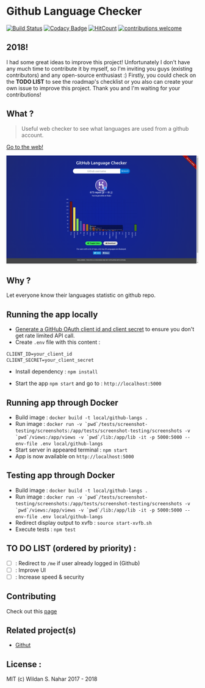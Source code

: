 # Github Language Checker

[![Build Status](https://travis-ci.org/wildan3105/github-langs.svg?branch=master)](https://travis-ci.org/wildan3105/github-langs)
[![Codacy Badge](https://api.codacy.com/project/badge/Grade/d8bb38610b33412b993cdd4068bc0713)](https://www.codacy.com/app/wildan3105/github-langs?utm_source=github.com&amp;utm_medium=referral&amp;utm_content=wildan3105/github-langs&amp;utm_campaign=Badge_Grade)
[![HitCount](http://hits.dwyl.com/wildan3105/github-langs.svg)](http://hits.dwyl.com/wildan3105/github-langs)   [![contributions welcome](https://img.shields.io/badge/contributions-welcome-brightgreen.svg?style=flat)](https://github.com/wildan3105/github-langs/issues)

## 2018!

I had some great ideas to improve this project! Unfortunately I don't have any much time to contribute it by myself, so I'm inviting you guys (existing contributors) and any open-source enthusiast :) Firstly, you could check on the **TODO LIST** to see the roadmap's checklist or you also can create your own issue to improve this project. Thank you and I'm waiting for your contributions!

## What ?

> Useful web checker to see what languages are used from a github account.

[Go to the web!](https://github-langs.herokuapp.com)

![Screenshot](screenshot5.png)

## Why ?

Let everyone know their languages statistic on github repo.

## Running the app locally

* [Generate a GitHub OAuth client id and client secret](https://github.com/settings/applications/new) to ensure you don't get rate limited API call.
* Create `.env` file with this content :

```
CLIENT_ID=your_client_id
CLIENT_SECRET=your_client_secret
```

* Install dependency : `npm install`

* Start the app `npm start` and go to : `http://localhost:5000`

## Running app through Docker

* Build image : `docker build -t local/github-langs .`
* Run image : ```docker run -v `pwd`/tests/screenshot-testing/screenshots:/app/tests/screenshot-testing/screenshots -v `pwd`/views:/app/views -v `pwd`/lib:/app/lib -it -p 5000:5000 --env-file .env local/github-langs```
* Start server in appeared terminal : `npm start`
* App is now available on `http://localhost:5000`

## Testing app through Docker

* Build image : `docker build -t local/github-langs .`
* Run image : ```docker run -v `pwd`/tests/screenshot-testing/screenshots:/app/tests/screenshot-testing/screenshots -v `pwd`/views:/app/views -v `pwd`/lib:/app/lib -it -p 5000:5000 --env-file .env local/github-langs```
* Redirect display output to xvfb : `source start-xvfb.sh`
* Execute tests : `npm test`

## TO DO LIST (ordered by priority) :
- [ ] : Redirect to `/me` if user already logged in (Github)
- [ ] : Improve UI
- [ ] : Increase speed & security

## Contributing

Check out this [page](CONTRIBUTING.md)
## Related project(s)
- [Githut](https://github.com/madnight/githut)

## License :

MIT (c) Wildan S. Nahar 2017 - 2018
